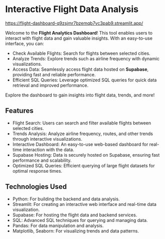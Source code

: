 

# Interactive Flight Data Analysis
https://flight-dashboard-q9zsjmr7bzemqb7vc3pab9.streamlit.app/

Welcome to the **Flight Analytics Dashboard**! This tool enables users to interact with flight data and gain valuable insights. With an easy-to-use interface, you can:

- Check Available Flights: Search for flights between selected cities.
- Analyze Trends: Explore trends such as airline frequency with dynamic visualizations.
- Access Data: Seamlessly access flight data hosted on **Supabase**, providing fast and reliable performance.
- Efficient SQL Queries: Leverage optimized SQL queries for quick data retrieval and improved performance.

Explore the dashboard to gain insights into flight data, trends, and more!

## Features

- Flight Search: Users can search and filter available flights between selected cities.
- Trends Analysis: Analyze airline frequency, routes, and other trends through interactive visualizations.
- Interactive Dashboard: An easy-to-use web-based dashboard for real-time interaction with the data.
- Supabase Hosting: Data is securely hosted on Supabase, ensuring fast performance and scalability.
- Optimized SQL Queries: Efficient querying of large flight datasets for optimal response times.

## Technologies Used

- Python: For building the backend and data analysis.
- Streamlit: For creating an interactive web interface and real-time data visualization.
- Supabase: For hosting the flight data and backend services.
- SQL: Advanced SQL techniques for querying and managing data.
- Pandas: For data manipulation and analysis.
- Matplotlib, Seaborn: For visualizing trends and data patterns.

